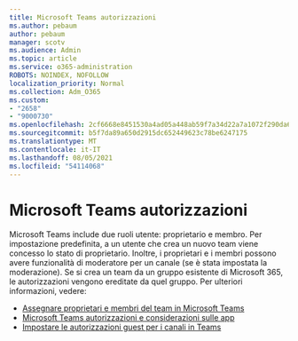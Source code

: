```yaml
---
title: Microsoft Teams autorizzazioni
ms.author: pebaum
author: pebaum
manager: scotv
ms.audience: Admin
ms.topic: article
ms.service: o365-administration
ROBOTS: NOINDEX, NOFOLLOW
localization_priority: Normal
ms.collection: Adm_O365
ms.custom:
- "2658"
- "9000730"
ms.openlocfilehash: 2cf6668e8451530a4ad05a448ab59f7a34d22a7a1072f290da6c5a248ab0c433
ms.sourcegitcommit: b5f7da89a650d2915dc652449623c78be6247175
ms.translationtype: MT
ms.contentlocale: it-IT
ms.lasthandoff: 08/05/2021
ms.locfileid: "54114068"
---
```

# <a name="microsoft-teams-permissions"></a>Microsoft Teams autorizzazioni

Microsoft Teams include due ruoli utente: proprietario e membro. Per impostazione predefinita, a un utente che crea un nuovo team viene concesso lo stato di proprietario. Inoltre, i proprietari e i membri possono avere funzionalità di moderatore per un canale (se è stata impostata la moderazione). Se si crea un team da un gruppo esistente di Microsoft 365, le autorizzazioni vengono ereditate da quel gruppo. Per ulteriori informazioni, vedere:

- [Assegnare proprietari e membri del team in Microsoft Teams](https://docs.microsoft.com/microsoftteams/assign-roles-permissions)
- [Microsoft Teams autorizzazioni e considerazioni sulle app](https://docs.microsoft.com/microsoftteams/app-permissions)
- [Impostare le autorizzazioni guest per i canali in Teams](https://support.office.com/article/4756c468-2746-4bfd-a582-736d55fcc169)
